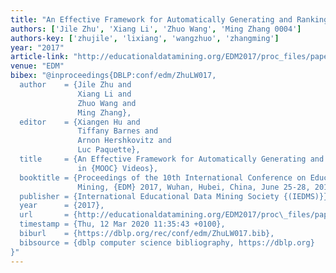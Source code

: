 ```yaml
---
title: "An Effective Framework for Automatically Generating and Ranking Topics in MOOC Videos"
authors: ['Jile Zhu', 'Xiang Li', 'Zhuo Wang', 'Ming Zhang 0004']
authors-key: ['zhujile', 'lixiang', 'wangzhuo', 'zhangming']
year: "2017"
article-link: "http://educationaldatamining.org/EDM2017/proc_files/papers/paper_18.pdf"
venue: "EDM"
bibex: "@inproceedings{DBLP:conf/edm/ZhuLW017,
  author    = {Jile Zhu and
               Xiang Li and
               Zhuo Wang and
               Ming Zhang},
  editor    = {Xiangen Hu and
               Tiffany Barnes and
               Arnon Hershkovitz and
               Luc Paquette},
  title     = {An Effective Framework for Automatically Generating and Ranking Topics
               in {MOOC} Videos},
  booktitle = {Proceedings of the 10th International Conference on Educational Data
               Mining, {EDM} 2017, Wuhan, Hubei, China, June 25-28, 2017},
  publisher = {International Educational Data Mining Society {(IEDMS)}},
  year      = {2017},
  url       = {http://educationaldatamining.org/EDM2017/proc\_files/papers/paper\_18.pdf},
  timestamp = {Thu, 12 Mar 2020 11:35:43 +0100},
  biburl    = {https://dblp.org/rec/conf/edm/ZhuLW017.bib},
  bibsource = {dblp computer science bibliography, https://dblp.org}
}"
---
```


